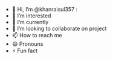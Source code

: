 - 👋 Hi, I’m @khanraisul357 :
- 👀 I’m interested 
- 🌱 I’m currently 
- 💞️ I’m looking to collaborate on project 
- 📫 How to reach me 
- 😄 Pronouns
- ⚡ Fun fact

<!---
khanraisul357/khanraisul357 is a ✨ special ✨ repository because its `README.md` (this file) appears on your GitHub profile.
You can click the Preview link to take a look at your changes.
--->
